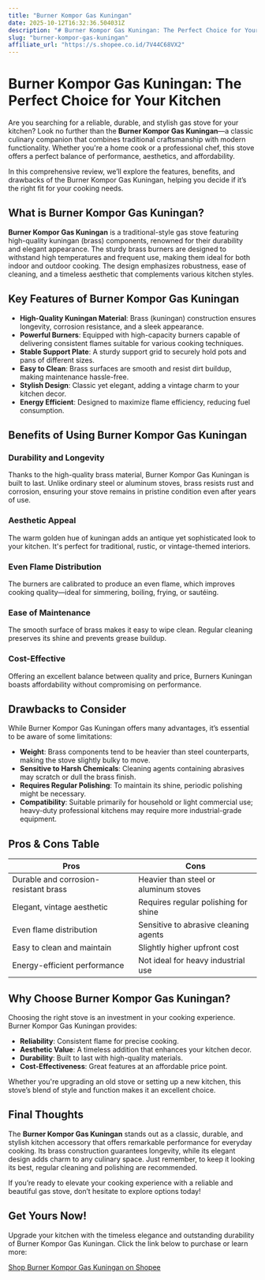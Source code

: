 ```yaml
---
title: "Burner Kompor Gas Kuningan"
date: 2025-10-12T16:32:36.504031Z
description: "# Burner Kompor Gas Kuningan: The Perfect Choice for Your Kitchen..."
slug: "burner-kompor-gas-kuningan"
affiliate_url: "https://s.shopee.co.id/7V44C68VX2"
---
```

# Burner Kompor Gas Kuningan: The Perfect Choice for Your Kitchen

Are you searching for a reliable, durable, and stylish gas stove for your kitchen? Look no further than the **Burner Kompor Gas Kuningan**—a classic culinary companion that combines traditional craftsmanship with modern functionality. Whether you're a home cook or a professional chef, this stove offers a perfect balance of performance, aesthetics, and affordability.

In this comprehensive review, we’ll explore the features, benefits, and drawbacks of the Burner Kompor Gas Kuningan, helping you decide if it’s the right fit for your cooking needs.

## What is Burner Kompor Gas Kuningan?

**Burner Kompor Gas Kuningan** is a traditional-style gas stove featuring high-quality kuningan (brass) components, renowned for their durability and elegant appearance. The sturdy brass burners are designed to withstand high temperatures and frequent use, making them ideal for both indoor and outdoor cooking. The design emphasizes robustness, ease of cleaning, and a timeless aesthetic that complements various kitchen styles.

## Key Features of Burner Kompor Gas Kuningan

- **High-Quality Kuningan Material**: Brass (kuningan) construction ensures longevity, corrosion resistance, and a sleek appearance.
- **Powerful Burners**: Equipped with high-capacity burners capable of delivering consistent flames suitable for various cooking techniques.
- **Stable Support Plate**: A sturdy support grid to securely hold pots and pans of different sizes.
- **Easy to Clean**: Brass surfaces are smooth and resist dirt buildup, making maintenance hassle-free.
- **Stylish Design**: Classic yet elegant, adding a vintage charm to your kitchen decor.
- **Energy Efficient**: Designed to maximize flame efficiency, reducing fuel consumption.

## Benefits of Using Burner Kompor Gas Kuningan

### Durability and Longevity

Thanks to the high-quality brass material, Burner Kompor Gas Kuningan is built to last. Unlike ordinary steel or aluminum stoves, brass resists rust and corrosion, ensuring your stove remains in pristine condition even after years of use.

### Aesthetic Appeal

The warm golden hue of kuningan adds an antique yet sophisticated look to your kitchen. It's perfect for traditional, rustic, or vintage-themed interiors.

### Even Flame Distribution

The burners are calibrated to produce an even flame, which improves cooking quality—ideal for simmering, boiling, frying, or sautéing.

### Ease of Maintenance

The smooth surface of brass makes it easy to wipe clean. Regular cleaning preserves its shine and prevents grease buildup.

### Cost-Effective

Offering an excellent balance between quality and price, Burners Kuningan boasts affordability without compromising on performance.

## Drawbacks to Consider

While Burner Kompor Gas Kuningan offers many advantages, it’s essential to be aware of some limitations:

- **Weight**: Brass components tend to be heavier than steel counterparts, making the stove slightly bulky to move.
- **Sensitive to Harsh Chemicals**: Cleaning agents containing abrasives may scratch or dull the brass finish.
- **Requires Regular Polishing**: To maintain its shine, periodic polishing might be necessary.
- **Compatibility**: Suitable primarily for household or light commercial use; heavy-duty professional kitchens may require more industrial-grade equipment.

## Pros & Cons Table

| Pros                                          | Cons                                             |
|----------------------------------------------|------------------------------------------------|
| Durable and corrosion-resistant brass     | Heavier than steel or aluminum stoves       |
| Elegant, vintage aesthetic                | Requires regular polishing for shine      |
| Even flame distribution                   | Sensitive to abrasive cleaning agents    |
| Easy to clean and maintain                | Slightly higher upfront cost             |
| Energy-efficient performance               | Not ideal for heavy industrial use        |

## Why Choose Burner Kompor Gas Kuningan?

Choosing the right stove is an investment in your cooking experience. Burner Kompor Gas Kuningan provides:

- **Reliability**: Consistent flame for precise cooking.
- **Aesthetic Value**: A timeless addition that enhances your kitchen decor.
- **Durability**: Built to last with high-quality materials.
- **Cost-Effectiveness**: Great features at an affordable price point.

Whether you're upgrading an old stove or setting up a new kitchen, this stove’s blend of style and function makes it an excellent choice.

## Final Thoughts

The **Burner Kompor Gas Kuningan** stands out as a classic, durable, and stylish kitchen accessory that offers remarkable performance for everyday cooking. Its brass construction guarantees longevity, while its elegant design adds charm to any culinary space. Just remember, to keep it looking its best, regular cleaning and polishing are recommended.

If you’re ready to elevate your cooking experience with a reliable and beautiful gas stove, don’t hesitate to explore options today!

## Get Yours Now!

Upgrade your kitchen with the timeless elegance and outstanding durability of Burner Kompor Gas Kuningan. Click the link below to purchase or learn more:

[Shop Burner Kompor Gas Kuningan on Shopee](https://s.shopee.co.id/7V44C68VX2)